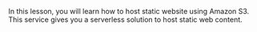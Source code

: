 In this lesson, you will learn how to host static website using Amazon S3. This service gives you a serverless solution to host static web content.
